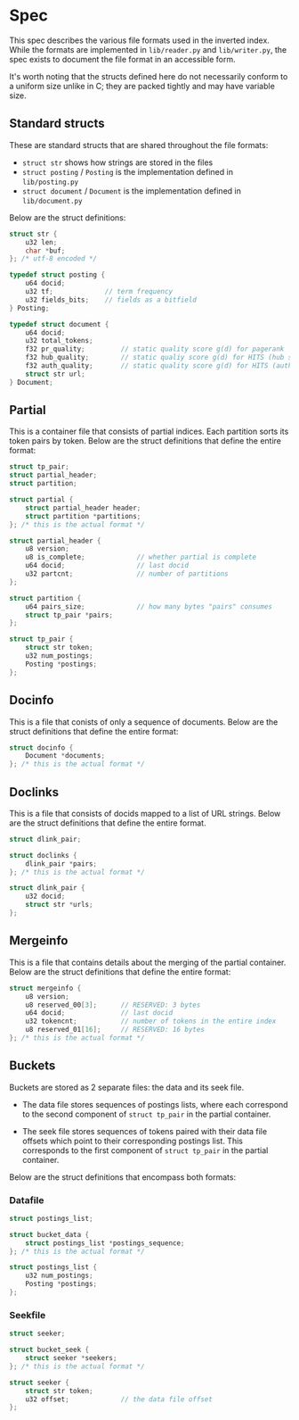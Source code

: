 # Spec
This spec describes the various file formats used in the inverted index. While 
the formats are implemented in `lib/reader.py` and `lib/writer.py`, the spec 
exists to document the file format in an accessible form.

It's worth noting that the structs defined here do not necessarily conform to a 
uniform size unlike in C; they are packed tightly and may have variable size.

## Standard structs
These are standard structs that are shared throughout the file formats:
- `struct str` shows how strings are stored in the files
- `struct posting` / `Posting` is the implementation defined in `lib/posting.py`
- `struct document` / `Document` is the implementation defined in `lib/document.py`

Below are the struct definitions:

```c
struct str {
    u32 len;
    char *buf;
}; /* utf-8 encoded */

typedef struct posting {
    u64 docid;
    u32 tf;             // term frequency
    u32 fields_bits;    // fields as a bitfield
} Posting;

typedef struct document {
    u64 docid;
    u32 total_tokens;
    f32 pr_quality;         // static quality score g(d) for pagerank
    f32 hub_quality;        // static qualiy score g(d) for HITS (hub score)
    f32 auth_quality;       // static quality score g(d) for HITS (authority score)
    struct str url;
} Document;

```

## Partial
This is a container file that consists of partial indices. Each partition sorts 
its token pairs by token. Below are the struct definitions that define the 
entire format:

```c
struct tp_pair;
struct partial_header;
struct partition;

struct partial {
    struct partial_header header;
    struct partition *partitions;
}; /* this is the actual format */

struct partial_header {
    u8 version;
    u8 is_complete;             // whether partial is complete
    u64 docid;                  // last docid
    u32 partcnt;                // number of partitions
};

struct partition {
    u64 pairs_size;             // how many bytes "pairs" consumes
    struct tp_pair *pairs;
};

struct tp_pair {
    struct str token;
    u32 num_postings;
    Posting *postings;
};

```

## Docinfo
This is a file that conists of only a sequence of documents. Below are the 
struct definitions that define the entire format:

```c
struct docinfo {
    Document *documents;
}; /* this is the actual format */

```

## Doclinks
This is a file that consists of docids mapped to a list of URL strings. Below 
are the struct definitions that define the entire format.

```c
struct dlink_pair;

struct doclinks {
    dlink_pair *pairs;    
}; /* this is the actual format */

struct dlink_pair {
    u32 docid;
    struct str *urls;
};

```

## Mergeinfo
This is a file that contains details about the merging of the partial container. 
Below are the struct definitions that define the entire format:

```c
struct mergeinfo {
    u8 version;
    u8 reserved_00[3];      // RESERVED: 3 bytes
    u64 docid;              // last docid
    u32 tokencnt;           // number of tokens in the entire index
    u8 reserved_01[16];     // RESERVED: 16 bytes
}; /* this is the actual format */

```

## Buckets
Buckets are stored as 2 separate files: the data and its seek file.

- The data file stores sequences of postings lists, where each correspond to the 
second component of `struct tp_pair` in the partial container.

- The seek file stores sequences of tokens paired with their data file offsets 
which point to their corresponding postings list. This corresponds to the first 
component of `struct tp_pair` in the partial container.

Below are the struct definitions that encompass both formats:

### Datafile

```c
struct postings_list;

struct bucket_data {
    struct postings_list *postings_sequence;
}; /* this is the actual format */

struct postings_list {
    u32 num_postings;
    Posting *postings;
};

```

### Seekfile

```c
struct seeker;

struct bucket_seek {
    struct seeker *seekers;
}; /* this is the actual format */

struct seeker {
    struct str token;
    u32 offset;             // the data file offset
};

```

